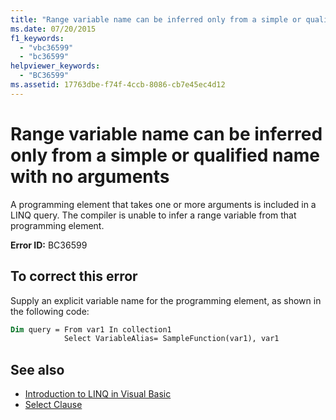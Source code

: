 ```yaml
---
title: "Range variable name can be inferred only from a simple or qualified name with no arguments"
ms.date: 07/20/2015
f1_keywords:
  - "vbc36599"
  - "bc36599"
helpviewer_keywords:
  - "BC36599"
ms.assetid: 17763dbe-f74f-4ccb-8086-cb7e45ec4d12
---
```

# Range variable name can be inferred only from a simple or qualified name with no arguments

A programming element that takes one or more arguments is included in a LINQ query. The compiler is unable to infer a range variable from that programming element.

**Error ID:** BC36599

## To correct this error

Supply an explicit variable name for the programming element, as shown in the following code:

```vb
Dim query = From var1 In collection1
            Select VariableAlias= SampleFunction(var1), var1
```

## See also

- [Introduction to LINQ in Visual Basic](../../programming-guide/language-features/linq/introduction-to-linq.md)
- [Select Clause](../queries/select-clause.md)
